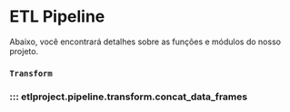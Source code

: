 # ETL Pipeline

Abaixo, você encontrará detalhes sobre as funções e módulos do nosso projeto.

### `Transform`

### ::: etlproject.pipeline.transform.concat_data_frames
